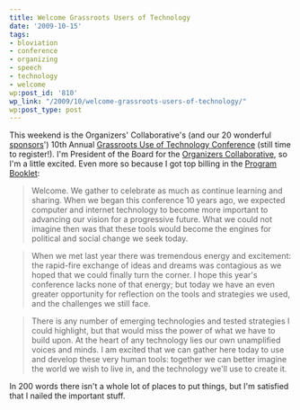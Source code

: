 ```yaml
---
title: Welcome Grassroots Users of Technology
date: '2009-10-15'
tags:
- bloviation
- conference
- organizing
- speech
- technology
- welcome
wp:post_id: '810'
wp_link: "/2009/10/welcome-grassroots-users-of-technology/"
wp:post_type: post
---
```


This weekend is the Organizers' Collaborative's (and our 20 wonderful [sponsors](http://www.grassrootstech.org/2009/node/7)') 10th Annual [Grassroots Use of Technology Conference](http://www.grassrootstech.org) (still time to register!). I'm President of the Board for the [Organizers Collaborative](http://organizerscollaborative.org), so I'm a little excited. Even more so because I got top billing in the [Program Booklet](http://grassrootstech.org/2009/node/57):

> Welcome. We gather to celebrate as much as continue learning and sharing. When we began this conference 10 years ago, we expected computer and internet technology to become more important to advancing our vision for a progressive future. What we could not imagine then was that these tools would become the engines for political and social change we seek today.

>

> When we met last year there was tremendous energy and excitement: the rapid-fire exchange of ideas and dreams was contagious as we hoped that we could finally turn the corner. I hope this year's conference lacks none of that energy; but today we have an even greater opportunity for reflection on the tools and strategies we used, and the challenges we still face.

>

> There is any number of emerging technologies and tested strategies I could highlight, but that would miss the power of what we have to build upon. At the heart of any technology lies our own unamplified voices and minds. I am excited that we can gather here today to use and develop these very human tools: together we can better imagine the world we wish to live in, and the technology we'll use to create it.

In 200 words there isn't a whole lot of places to put things, but I'm satisfied that I nailed the important stuff.

